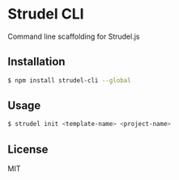 # Strudel CLI

Command line scaffolding for Strudel.js

## Installation 

```bash
$ npm install strudel-cli --global
```

## Usage

```bash
$ strudel init <template-name> <project-name>
```

## License

MIT

